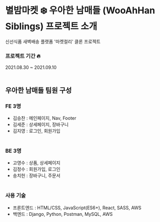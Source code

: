 # 별밤마켓 ❄️ 우아한 남매들 (WooAhHan Siblings) 프로젝트 소개<br>

신선식품 새벽배송 플랫폼 '마켓컬리' 클론 프로젝트<br>

### 프로젝트 기간 🔥<br>

2021.08.30 ~ 2021.09.10<br><br>

## 우아한 남매들 팀원 구성<br>

### FE 3명<br>

- 김승찬 : 메인페이지, Nav, Footer<br>
- 김세준 : 상세페이지, 장바구니<br>
- 김지영 : 로그인, 회원가입<br><br>

### BE 3명<br>

- 고영수 : 상품, 상세페이지<br>
- 김정수 : 회원가입, 로그인<br>
- 송치헌 : 장바구니, 주문서<br><br>

### 사용 기술<br>

- 프론트엔드 : HTML/CSS, JavaScript(ES6+), React, SASS, AWS<br>
- 백엔드 : Django, Python, Postman, MySQL, AWS<br><br>
